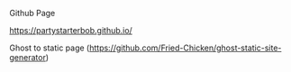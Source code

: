 Github Page

https://partystarterbob.github.io/ 



Ghost to static page
(https://github.com/Fried-Chicken/ghost-static-site-generator)